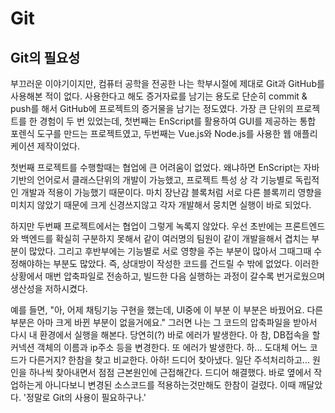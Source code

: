 # Git

## Git의 필요성

부끄러운 이야기이지만, 컴퓨터 공학을 전공한 나는 학부시절에 제대로 Git과 GitHub를 사용해본 적이 없다. 사용한다고 해도 증거자료를 남기는 용도로 단순히 commit & push를 해서 GitHub에 프로젝트의 증거물을 남기는 정도였다. 가장 큰 단위의 프로젝트를 한 경험이 두 번 있었는데, 첫번째는 EnScript를 활용하여 GUI를 제공하는 통합 포렌식 도구를 만드는 프로젝트였고, 두번째는 Vue.js와 Node.js를 사용한 웹 애플리케이션 제작이었다.

첫번째 프로젝트를 수행할때는 협업에 큰 어려움이 없었다. 왜냐하면 EnScript는 자바 기반의 언어로서 클래스단위의 개발이 가능했고, 프로젝트 특성 상 각 기능별로 독립적인 개발과 적용이 가능했기 때문이다. 마치 장난감 블록처럼 서로 다른 블록끼리 영향을 미치지 않았기 때문에 크게 신경쓰지않고 각자 개발해서 뭉치면 실행이 바로 되었다.

하지만 두번째 프로젝트에서는 협업이 그렇게 녹록지 않았다. 우선 초반에는 프론트엔드와 백엔드를 확실히 구분하지 못해서 같이 여러명의 팀원이 같이 개발을해서 겹치는 부분이 많았다. 그리고 후반부에는 기능별로 서로 영향을 주는 부분이 많아서 그때그때 수정해야하는 부분도 많았다. 즉, 상대방이 작성한 코드를 건드릴 수 밖에 없었다. 이러한 상황에서 매번 압축파일로 전송하고, 빌드한 다음 실행하는 과정이 갈수록 번거로웠으며 생산성을 저하시켰다. 

예를 들면, "아, 어제 채팅기능 구현을 했는데, UI중에 이 부분 이 부분은 바꿨어요. 다른 부분은 아마 크게 바뀐 부분이 없을거에요." 그러면 나는 그 코드의 압축파일을 받아서 다시 내 환경에서 실행을 해본다. 당연히(?) 바로 에러가 발생한다. 아 참, DB접속을 할 커넥션 객체의 이름과 ip주소 등을 변경한다. 또 에러가 발생한다. 하... 도대체 어느 코드가 다른거지? 한참을 찾고 비교한다. 아하! 드디어 찾아냈다. 일단 주석처리하고... 원인을 하나씩 찾아내면서 점점 근본원인에 근접해간다. 드디어 해결했다. 바로 옆에서 작업하는게 아니다보니 변경된 소스코드를 적용하는것만해도 한참이 걸렸다. 이때 깨달았다. '정말로 Git의 사용이 필요하구나.'

